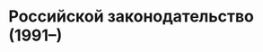 # Российской законодательство (1991–)

<table id="lawsrussia" class="table"  style="width:100%"></table>